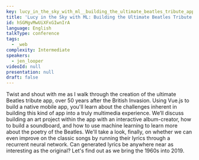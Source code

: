 ```yaml
---
key: lucy_in_the_sky_with_ml__building_the_ultimate_beatles_tribute_app
title: 'Lucy in the Sky with ML: Building the Ultimate Beatles Tribute App'
id: hSGMgvMwUiXFxGIwnIrA
language: English
talkType: conference
tags:
  - _web
complexity: Intermediate
speakers:
  - jen_looper
videoId: null
presentation: null
draft: false
---
```

Twist and shout with me as I walk through the creation of the ultimate Beatles tribute app, over 50 years after the British Invasion. Using Vue.js to build a native mobile app, you'll learn about the challenges inherent in building this kind of app into a truly multimedia experience. We’ll discuss building an art project within the app with an interactive album-creator, how to build a soundboard, and how to use machine learning to learn more about the poetry of the Beatles. We'll take a look, finally, on whether we can even improve on the classic songs by running their lyrics through a recurrent neural network. Can generated lyrics be anywhere near as interesting as the original? Let's find out as we bring the 1960s into 2019.